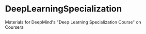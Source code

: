 # DeepLearningSpecialization
Materials for DeepMind's "Deep Learning Specialization Course" on Coursera
